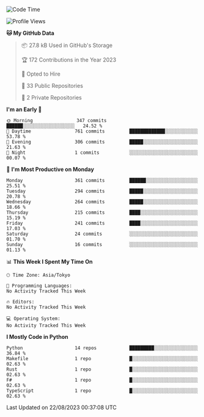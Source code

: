 <!--START_SECTION:waka-->
![Code Time](http://img.shields.io/badge/Code%20Time-698%20hrs%2052%20mins-blue)

![Profile Views](http://img.shields.io/badge/Profile%20Views-1-blue)

**🐱 My GitHub Data** 

> 📦 27.8 kB Used in GitHub's Storage 
 > 
> 🏆 172 Contributions in the Year 2023
 > 
> 💼 Opted to Hire
 > 
> 📜 33 Public Repositories 
 > 
> 🔑 2 Private Repositories 
 > 
**I'm an Early 🐤** 

```text
🌞 Morning                347 commits         ██████░░░░░░░░░░░░░░░░░░░   24.52 % 
🌆 Daytime                761 commits         █████████████░░░░░░░░░░░░   53.78 % 
🌃 Evening                306 commits         █████░░░░░░░░░░░░░░░░░░░░   21.63 % 
🌙 Night                  1 commits           ░░░░░░░░░░░░░░░░░░░░░░░░░   00.07 % 
```
📅 **I'm Most Productive on Monday** 

```text
Monday                   361 commits         ██████░░░░░░░░░░░░░░░░░░░   25.51 % 
Tuesday                  294 commits         █████░░░░░░░░░░░░░░░░░░░░   20.78 % 
Wednesday                264 commits         █████░░░░░░░░░░░░░░░░░░░░   18.66 % 
Thursday                 215 commits         ████░░░░░░░░░░░░░░░░░░░░░   15.19 % 
Friday                   241 commits         ████░░░░░░░░░░░░░░░░░░░░░   17.03 % 
Saturday                 24 commits          ░░░░░░░░░░░░░░░░░░░░░░░░░   01.70 % 
Sunday                   16 commits          ░░░░░░░░░░░░░░░░░░░░░░░░░   01.13 % 
```


📊 **This Week I Spent My Time On** 

```text
🕑︎ Time Zone: Asia/Tokyo

💬 Programming Languages: 
No Activity Tracked This Week

🔥 Editors: 
No Activity Tracked This Week

💻 Operating System: 
No Activity Tracked This Week
```

**I Mostly Code in Python** 

```text
Python                   14 repos            █████████░░░░░░░░░░░░░░░░   36.84 % 
Makefile                 1 repo              █░░░░░░░░░░░░░░░░░░░░░░░░   02.63 % 
Rust                     1 repo              █░░░░░░░░░░░░░░░░░░░░░░░░   02.63 % 
F#                       1 repo              █░░░░░░░░░░░░░░░░░░░░░░░░   02.63 % 
TypeScript               1 repo              █░░░░░░░░░░░░░░░░░░░░░░░░   02.63 % 
```




 Last Updated on 22/08/2023 00:37:08 UTC
<!--END_SECTION:waka-->

